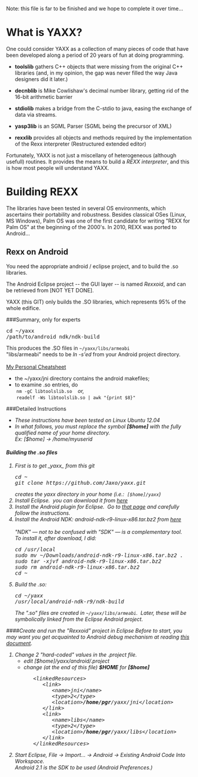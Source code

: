 Note: this file is far to be finished and we hope to complete it over time...

What is YAXX?
=============
One could consider YAXX as a collection of many pieces of code that have been
developed along a period of 20 years of fun at doing programming.

- **toolslib** gathers C++ objects that were missing from the original C++
libraries (and, in my opinion, the gap was never filled
the way Java designers did it later.)

- **decnblib** is Mike Cowlishaw's decimal number library, getting rid of the
16-bit arithmetic barrier

- **stdiolib** makes a bridge from the C-stdio to java, easing the exchange of
data via streams.

- **yasp3lib** is an SGML Parser (SGML being the precursor of XML)

- **rexxlib** provides all objects and methods required by the implementation
of the Rexx interpreter (Restructured extended editor)

Fortunately, YAXX is not just a miscellany of heterogeneous (although usefull)
routines.  It provides the means to build a _REXX interpreter_, and this is how
most people will understand YAXX.

Building REXX
=============
The libraries have been tested in several OS environments, which ascertains
their portability and robustness.
Besides classical OSes (Linux, MS Windows), Palm OS was one of the first
candidate for writing "REXX for Palm OS" at the beginning of the 2000's.
In 2010, REXX was ported to Android...

Rexx on Android
---------------
You need the appropriate android / eclipse project, and to build the .so libraries.

The Android Eclipse project -- the GUI layer -- is named *Rexxoid*, and can be
retrieved from [NOT YET DONE].

YAXX (this GIT) only builds the .SO libraries, which represents 95% of the
whole edifice.

###Summary, only for experts
<pre>
cd ~/yaxx
/path/to/android_ndk/ndk-build
</pre>
This produces the .SO files in <code>~/yaxx/libs/armeabi</code><br/>
"libs/armeabi" needs to be <i>ln -s'ed</i> from your Android project directory.
<BR>
<BR/><U>My Personal Cheatsheet</U>
<ul><li>the ~/yaxx/jni directory contains the android makefiles;
<li>to examine .so entries, do
<BR/>&nbsp;<code>nm -gC libtoolslib.so</code>&nbsp; &nbsp; <i>or,</i>
<BR/>&nbsp;<code>readelf -Ws libtoolslib.so | awk "{print $8}"</code> 
</ul>


###Detailed Instructions

<ul>
<li><i>These instructions have been tested on Linux Ubuntu 12.04</i>
<br>
<li><i>In what follows, you must replace the symbol <b>[$home]</b> with the fully qualified name of your home directory.<br/>
Ex: <i>[$home]</i> -> /home/myuserid
</ul>

#### Building the .so files
<ol>
<li>First is to get _yaxx_ from this git
<pre>
cd ~
git clone https://github.com/Jaxo/yaxx.git
</pre>
creates the yaxx directory in your home (<i>i.e.:</i>&nbsp; <code><i>[$home]<i>/yaxx</code>)
<br/>
<li>Install Eclipse.&nbsp; you can download it from <a href="http://www.eclipse.orgs/downloads/" target="_blank">here</a>
<br/>
<li>Install the Android plugin for Eclipse.&nbsp; Go to <a href="http://developer.android.com/sdk/installing/installing-adt.html" target="_blank">that page</a> and carefully follow the instructions.
<br/>
<li>Install the Android NDK: android-ndk-r9-linux-x86.tar.bz2 from <a href="http://developer.android.com/tools/sdk/ndk/index.html" target="_blank">here</a>
<br/><br/><i>"NDK" &mdash; not to be confused with "SDK" &mdash; is a complementary tool.</i>&nbsp; <br/>To install it, after download, I did:
<pre>cd /usr/local
sudo mv ~/Downloads/android-ndk-r9-linux-x86.tar.bz2 .
sudo tar -xjvf android-ndk-r9-linux-x86.tar.bz2
sudo rm android-ndk-r9-linux-x86.tar.bz2
cd ~</pre>
<li>Build the .so:
<pre>
cd ~/yaxx
/usr/local/android-ndk-r9/ndk-build
</pre>
The ".so" files are created in <code>~/yaxx/libs/armeabi</code>.&nbsp;
Later, these will be symbolically linked from the Eclipse Android project.
</ol>

####Create and run the "Rexxoid" project in Eclipse
Before to start, you may want you get acquainted to Android debug mechanism at reading 
<a href="http://developer.android.com/tools/index.html" target="_blank"> this document</a>.
<br/>
<ol>
<li>Change 2 "hard-coded" values in the <i>.project</i> file.&nbsp; 
<ul>
<li>edit <i>[$home]</i>/yaxx/android/.project
<li>change (at the end of this file) <b>$HOME</b> for <b><i>[$home]</i></b>
<pre>   &lt;linkedResources>
      &lt;link>
         &lt;name>jni&lt;/name>
         &lt;type>2&lt;/type>
         &lt;location><b>/home/pgr</b>/yaxx/jni&lt;/location>
      &lt;/link>
      &lt;link>
         &lt;name>libs&lt;/name>
         &lt;type>2&lt;/type>
         &lt;location><b>/home/pgr</b>/yaxx/libs&lt;/location>
      &lt;/link>
   &lt;/linkedResources></pre></ul>
<li>Start Eclipse,  File -> Import&hellip; -> Android -> Existing Android Code Into Workspace.
<br/>Android 2.1</i> is the SDK to be used (Android Preferences.)
</ol>
